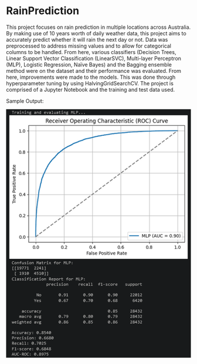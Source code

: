 # RainPrediction
This project focuses on rain prediction in multiple locations across Australia. By making use of 10 
years worth of daily weather data, this project aims to accurately predict whether it will rain the 
next day or not. Data was preprocessed to address missing values and to allow for categorical 
columns to be handled. From here, various classifiers (Decision Trees, Linear Support Vector 
Classification (LinearSVC), Multi-layer Perceptron (MLP), Logistic Regression, Naïve Bayes) and the 
Bagging ensemble method were on the dataset and their performance was evaluated. From here, 
improvements were made to the models. This was done through hyperparameter tuning by using 
HalvingGridSearchCV. The project is comprised of a Jupyter Notebook and the training and test
data used.

Sample Output:

![My Image](SampleOutput.png)

